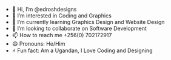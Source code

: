 - 👋 Hi, I’m @edroshdesigns
- 👀 I’m interested in Coding and Graphics 
- 🌱 I’m currently learning Graphics Design and Website Design 
- 💞️ I’m looking to collaborate on Software Development 
- 📫 How to reach me +256(0) 702172917 
- 😄 Pronouns: He/Him
- ⚡ Fun fact: Am a Ugandan, I Love Coding and Designing 

<!---
edroshofficial/edroshofficial is a ✨ special ✨ repository because its `README.md` (this file) appears on your GitHub profile.
You can click the Preview link to take a look at your changes.
--->
